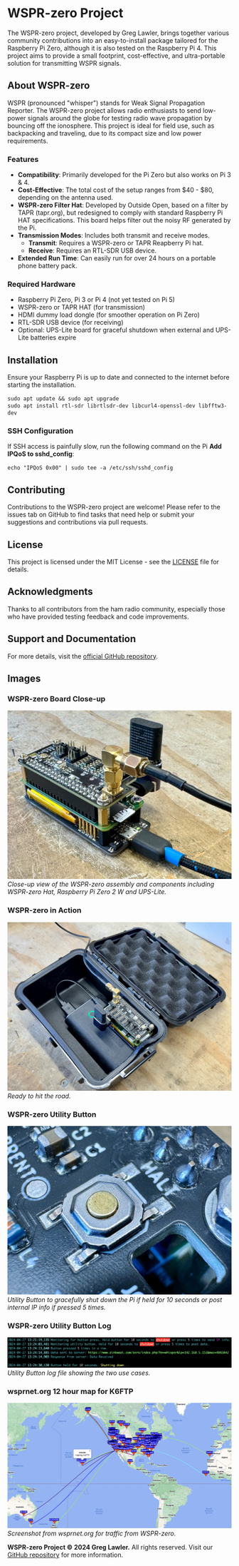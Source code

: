 # WSPR-zero Project

The WSPR-zero project, developed by Greg Lawler, brings together various community contributions into an easy-to-install package tailored for the Raspberry Pi Zero, although it is also tested on the Raspberry Pi 4. This project aims to provide a small footprint, cost-effective, and ultra-portable solution for transmitting WSPR signals.

## About WSPR-zero

WSPR (pronounced "whisper") stands for Weak Signal Propagation Reporter. The WSPR-zero project allows radio enthusiasts to send low-power signals around the globe for testing radio wave propagation by bouncing off the ionosphere. This project is ideal for field use, such as backpacking and traveling, due to its compact size and low power requirements.

### Features

- **Compatibility**: Primarily developed for the Pi Zero but also works on Pi 3 & 4.
- **Cost-Effective**: The total cost of the setup ranges from $40 - $80, depending on the antenna used.
- **WSPR-zero Filter Hat**: Developed by Outside Open, based on a filter by TAPR (tapr.org), but redesigned to comply with standard Raspberry Pi HAT specifications. This board helps filter out the noisy RF generated by the Pi.
- **Transmission Modes**: Includes both transmit and receive modes.
  - **Transmit**: Requires a WSPR-zero or TAPR Reapberry Pi hat.
  - **Receive**: Requires an RTL-SDR USB device.
- **Extended Run Time**: Can easily run for over 24 hours on a portable phone battery pack.

### Required Hardware

- Raspberry Pi Zero, Pi 3 or Pi 4 (not yet tested on Pi 5)
- WSPR-zero or TAPR HAT (for transmission)
- HDMI dummy load dongle (for smoother operation on Pi Zero)
- RTL-SDR USB device (for receiving)
- Optional: UPS-Lite board for graceful shutdown when external and UPS-Lite batteries expire

## Installation

Ensure your Raspberry Pi is up to date and connected to the internet before starting the installation.
```
sudo apt update && sudo apt upgrade
sudo apt install rtl-sdr librtlsdr-dev libcurl4-openssl-dev libfftw3-dev
```
### SSH Configuration
If SSH access is painfully slow, run the following command on the Pi
**Add IPQoS to sshd_config**:
```
echo "IPQoS 0x00" | sudo tee -a /etc/ssh/sshd_config
```

## Contributing

Contributions to the WSPR-zero project are welcome! Please refer to the issues tab on GitHub to find tasks that need help or submit your suggestions and contributions via pull requests.

## License

This project is licensed under the MIT License - see the [LICENSE](LICENSE) file for details.

## Acknowledgments

Thanks to all contributors from the ham radio community, especially those who have provided testing feedback and code improvements.

## Support and Documentation

For more details, visit the [official GitHub repository](https://github.com/zinkwazi/wspr-zero).

## Images

### WSPR-zero Board Close-up
![WSPR-zero in action](images/IMG_9252.jpg "WSPR-zero in Action")
*Close-up view of the WSPR-zero assembly and components including WSPR-zero Hat, Raspberry Pi Zero 2 W and UPS-Lite.*

### WSPR-zero in Action
![WSPR-zero board close-up](images/IMG_9264.jpg "WSPR-zero Board Mobile with Battery")
*Ready to hit the road.*

### WSPR-zero Utility Button
![WSPR-zero additional setup](images/IMG_9275.jpg "WSPR-zero Button")
*Utility Button to gracefully shut down the Pi if held for 10 seconds or post internal IP info if pressed 5 times.*

### WSPR-zero Utility Button Log
![WSPR-zero additional setup](images/Screenshot-utility-button-log.png "WSPR-zero log")
*Utility Button log file showing the two use cases.*

### wsprnet.org 12 hour map for K6FTP
![WSPR-zero additional setup](images/Screenshot-map.png "WSPR-zero map")
*Screenshot from wsprnet.org for traffic from WSPR-zero.*


**WSPR-zero Project © 2024 Greg Lawler.** All rights reserved. Visit our [GitHub repository](https://github.com/zinkwazi/wspr-zero) for more information.
